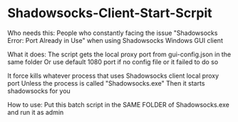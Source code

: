 # Shadowsocks-Client-Start-Scrpit

Who needs this:
  People who constantly facing the issue "Shadowsocks Error: Port Already in Use" when using Shadowsocks Windows GUI client

What it does:
  The script gets the local proxy port from gui-config.json in the same folder
  Or use default 1080 port if no config file or it failed to do so
 
  It force kills whatever process that uses Shadowsocks client local proxy port
  Unless the process is called "Shadowsocks.exe"
  Then it starts shadowsocks for you

How to use:
  Put this batch script in the SAME FOLDER of Shadowsocks.exe and run it as admin 
